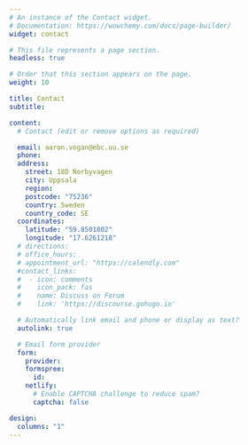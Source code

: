 ```yaml
---
# An instance of the Contact widget.
# Documentation: https://wowchemy.com/docs/page-builder/
widget: contact

# This file represents a page section.
headless: true

# Order that this section appears on the page.
weight: 10

title: Contact
subtitle:

content:
  # Contact (edit or remove options as required)

  email: aaron.vogan@ebc.uu.se
  phone:
  address:
    street: 18D Norbyvagen
    city: Uppsala
    region:
    postcode: "75236"
    country: Sweden
    country_code: SE
  coordinates:
    latitude: "59.8501802"
    longitude: "17.6261218"
  # directions:
  # office_hours:
  # appointment_url: "https://calendly.com"
  #contact_links:
  #  - icon: comments
  #    icon_pack: fas
  #    name: Discuss on Forum
  #    link: 'https://discourse.gohugo.io'

  # Automatically link email and phone or display as text?
  autolink: true

  # Email form provider
  form:
    provider:
    formspree:
      id:
    netlify:
      # Enable CAPTCHA challenge to reduce spam?
      captcha: false

design:
  columns: "1"
---
```

